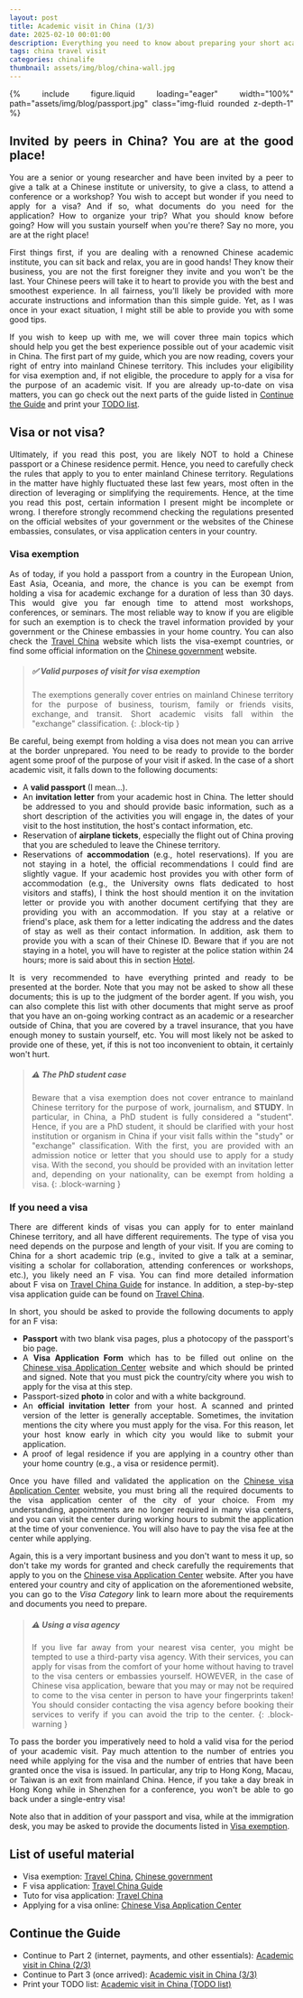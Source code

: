 ```yaml
---
layout: post
title: Academic visit in China (1/3)
date: 2025-02-10 00:01:00
description: Everything you need to know about preparing your short academic visit in China. Part 1/3 - Introduction and visa.
tags: china travel visit
categories: chinalife
thumbnail: assets/img/blog/china-wall.jpg
---
```


<style>body {text-align: justify}</style>

{% include figure.liquid loading="eager" width="100%" path="assets/img/blog/passport.jpg" class="img-fluid rounded z-depth-1" %} 

## Invited by peers in China? You are at the good place!

You are a senior or young researcher and have been invited by a peer to give a 
talk at a Chinese institute or university, to give a class, to attend a 
conference or a workshop? You wish to accept but wonder if you need to apply 
for a visa? And if so, what documents do you need for the application? How to 
organize your trip? What you should know before going? How will you sustain 
yourself when you're there? Say no more, you are at the right place!

First things first, if you are dealing with a renowned Chinese academic 
institute, you can sit back and relax, you are in good hands! They know their 
business, you are not the first foreigner they invite and you won't be the 
last. Your Chinese peers will take it to heart to provide you with the best and
smoothest experience. In all fairness, you'll likely be provided with more 
accurate instructions and information than this simple guide. Yet, as I was
once in your exact situation, I might still be able to provide you with some 
good tips.

If you wish to keep up with me, we will cover three main topics which should
help you get the best experience possible out of your academic visit in China. 
The first part of my guide, which you are now reading,
covers your right of entry into mainland Chinese territory. This 
includes your eligibility for visa exemption and, if not eligible, the 
procedure to apply for a visa for the purpose of an academic visit. If you are
already up-to-date on visa matters, you can go check out the next parts of the
guide listed in [Continue the Guide](#continue-the-guide) and print your [TODO
list](https://bvieuble.me/blog/2025/chinavisit4).

## Visa or not visa?

Ultimately, if you read this post, you are likely NOT to hold a Chinese
passport or a Chinese residence permit. Hence, you need to carefully check the rules that apply to you to enter mainland Chinese territory. Regulations in the matter have highly fluctuated these last few years, most often in the direction of leveraging or simplifying the requirements. Hence, at the time you read this post, certain information I present might be incomplete or wrong. I therefore strongly recommend checking the regulations presented on the official websites of your government or the websites of the Chinese embassies, consulates, or visa application centers in your country.

### Visa exemption

As of today, if you hold a passport from a country in the European Union, East 
Asia, Oceania, and more, the chance is you can be exempt from holding a visa 
for academic exchange for a duration of less than 30 days. This would give you
far enough time to attend most workshops, conferences, or seminars. The most 
reliable way to know if you are eligible for such an exemption is to check the
travel information provided by your government or the Chinese embassies in your
home country. You can also check the [Travel 
China](https://travelchina.guide/visa/free) website which lists the visa-exempt
countries, or find some official information on the [Chinese 
government](https://www.mfa.gov.cn/wjbzwfwpt/kzx/tzgg/202411/t20241130_11535783.html) website. 

> ##### ✅ Valid purposes of visit for visa exemption
>
> The exemptions generally cover entries on mainland Chinese territory for the purpose of business, tourism, family or friends visits, exchange, and transit. Short academic visits fall within the "exchange" classification.
{: .block-tip }

Be careful, being exempt from holding a visa does not mean you can arrive at 
the border unprepared. You need to be ready to provide to the border agent some 
proof of the purpose of your visit if asked. In the case of a short academic 
visit, it falls down to the following documents:
  - A **valid passport** (I mean...).
  - An **invitation letter** from your academic host in China. The letter 
    should be addressed to you and should provide basic information, such as a 
    short description of the activities you will engage in, the dates of your 
    visit to the host institution, the host's contact information, etc.
  - Reservation of **airplane tickets**, especially the flight out of China
    proving that you are scheduled to leave the Chinese territory.
  - Reservations of **accommodation** (e.g., hotel reservations). If you are 
    not staying in a hotel, the official recommendations I could 
    find are slightly vague. If your academic host provides you with other form 
    of accommodation (e.g., the University owns flats dedicated to host 
    visitors and staffs), I think the host should mention it on the invitation letter 
    or provide you with another document certifying that they are providing you 
    with an accommodation. If you stay at a 
    relative or friend's place, ask them for a letter indicating the address 
    and the dates of stay as well as their contact information. In addition, 
    ask them to provide you with a scan of their Chinese ID. Beware that if you
    are not staying in a hotel, you will have to register at the police station
    within 24 hours; more is said about this in section [Hotel](https://bvieuble.me/blog/2025/chinavisit3/#hotel).

It is very recommended to have everything printed and ready to be presented at
the border. Note that you may not be asked to show all these 
documents; this is up to the judgment of the border agent.
If you wish, you can also complete this list with other documents that might 
serve as proof that you have an on-going working contract as an academic
or a researcher outside of China, that you are covered by a travel insurance,
that you have enough money to sustain yourself, etc. You will most likely not
be asked to provide one of these, yet, if this is not too inconvenient to 
obtain, it certainly won't hurt.


> ##### ⚠️ The PhD student case
>
> Beware that a visa exemption does not cover entrance to mainland Chinese territory for the purpose of work, journalism, and **STUDY**. In particular, in China, a PhD student is fully considered a "student". Hence, if you are a PhD student, it should be clarified with your host institution or organism in China if your visit falls within the "study" or "exchange" classification. With the first, you are provided with an admission notice or letter that you should use to apply for a study visa. With the second, you should be provided with an invitation letter and, depending on your nationality, can be exempt from holding a visa.
{: .block-warning }

### If you need a visa

There are different kinds of visas you can apply for to enter mainland Chinese territory, and all have different requirements. The type of visa you need depends on the purpose and length of your visit. If you are coming to China for a short academic trip (e.g., invited to give a talk at a seminar, visiting a scholar for collaboration, attending conferences or workshops, etc.), you likely need an F visa. You can find more detailed information about F visa on [Travel China Guide](https://www.travelchinaguide.com/embassy/visa/f-visa.htm) for instance. In addition, a step-by-step visa application guide can be found on [Travel China](https://travelchina.guide/visa/application).

In short, you should be asked to provide the following documents to apply for an F visa:
  - **Passport** with two blank visa pages, plus a photocopy of the passport's bio page.
  - A **Visa Application Form** which has to be filled out online on the [Chinese visa Application Center](https://bio.visaforchina.cn/) website and which should be printed and signed. Note that you must pick the country/city where you wish to apply for the visa at this step.
  - Passport-sized **photo** in color and with a white background.
  - An **official invitation letter** from your host. A scanned and printed version of the letter is generally acceptable. Sometimes, the invitation mentions the city where you must apply for the visa. For this reason, let your host know early in which city you would like to submit your application. 
  - A proof of legal residence if you are applying in a country other than your home country (e.g., a visa or residence permit).

Once you have filled and validated the application on the [Chinese visa 
Application Center](https://bio.visaforchina.cn/) website, you must bring all 
the required documents to the visa application center of the city of your 
choice. From my understanding, appointments are no longer required in many visa
centers, and you can visit the center during working hours to submit the 
application at the time of your convenience. You will also have to pay the visa
fee at the center while applying.

Again, this is a very important business and you don't want to mess it up, so 
don't take my words for granted and check carefully the requirements that apply
to you on the [Chinese visa Application Center](https://bio.visaforchina.cn/) 
website. After you have entered your country and city of application on the 
aforementioned website, you can go to the *Visa Category* link to learn more 
about the requirements and documents you need to prepare.


> ##### ⚠️ Using a visa agency
>
> If you live far away from your nearest visa center, you might be tempted to 
> use a third-party visa agency. With their services, you can apply for visas from
> the comfort of your home without having to travel to the visa centers or embassies yourself.
> HOWEVER, in the case of Chinese visa application, beware that you may or may not be required to come to the visa 
> center in person to have your fingerprints taken! You should consider 
> contacting the visa agency before booking their services to verify if you can
> avoid the trip to the center.
{: .block-warning }


To pass the border you imperatively need to hold a valid visa for the period
of your academic visit. Pay much attention to the number of entries you need
while applying for the visa and the number of entries that have been granted
once the visa is issued. In particular, any trip to Hong Kong, Macau, or Taiwan
is an exit from mainland China. Hence, if you take a day break in Hong Kong 
while in Shenzhen for a conference, you won't be able to go back under a
single-entry visa!

Note also that in addition of your passport and
visa, while at the immigration desk, you may be asked to provide the 
documents listed in 
[Visa exemption](#visa-exemption).


## List of useful material

  - Visa exemption: [Travel China](https://travelchina.guide/visa/free), [Chinese government](https://www.mfa.gov.cn/wjbzwfwpt/kzx/tzgg/202411/t20241130_11535783.html)
  - F visa application: [Travel China Guide](https://www.travelchinaguide.com/embassy/visa/f-visa.htm)
  - Tuto for visa application: [Travel China](https://travelchina.guide/visa/application)
  - Applying for a visa online: [Chinese Visa Application Center](https://bio.visaforchina.cn)



## Continue the Guide

  - Continue to Part 2 (internet, payments, and other essentials): [Academic visit in China (2/3)](https://bvieuble.me/blog/2025/chinavisit2)
  - Continue to Part 3 (once arrived): [Academic visit in China (3/3)](https://bvieuble.me/blog/2025/chinavisit3)
  - Print your TODO list: [Academic visit in China (TODO list)](https://bvieuble.me/blog/2025/chinavisit4)













